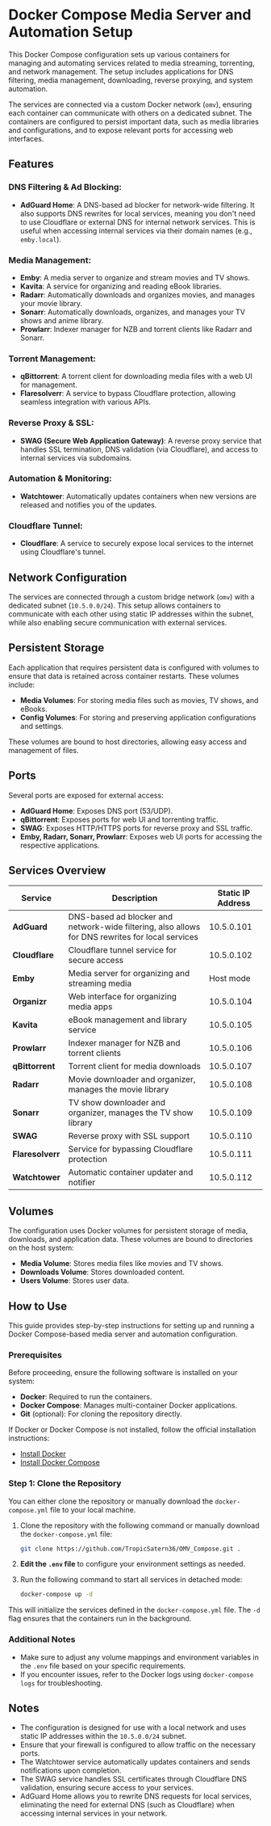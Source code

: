 # Docker Compose Media Server and Automation Setup

This Docker Compose configuration sets up various containers for managing and automating services related to media streaming, torrenting, and network management. The setup includes applications for DNS filtering, media management, downloading, reverse proxying, and system automation.

The services are connected via a custom Docker network (`omv`), ensuring each container can communicate with others on a dedicated subnet. The containers are configured to persist important data, such as media libraries and configurations, and to expose relevant ports for accessing web interfaces.

## Features

### DNS Filtering & Ad Blocking:
- **AdGuard Home**: A DNS-based ad blocker for network-wide filtering. It also supports DNS rewrites for local services, meaning you don't need to use Cloudflare or external DNS for internal network services. This is useful when accessing internal services via their domain names (e.g., `emby.local`).

### Media Management:
- **Emby**: A media server to organize and stream movies and TV shows.
- **Kavita**: A service for organizing and reading eBook libraries.
- **Radarr**: Automatically downloads and organizes movies, and manages your movie library.
- **Sonarr**: Automatically downloads, organizes, and manages your TV shows and anime library.
- **Prowlarr**: Indexer manager for NZB and torrent clients like Radarr and Sonarr.

### Torrent Management:
- **qBittorrent**: A torrent client for downloading media files with a web UI for management.
- **Flaresolverr**: A service to bypass Cloudflare protection, allowing seamless integration with various APIs.

### Reverse Proxy & SSL:
- **SWAG (Secure Web Application Gateway)**: A reverse proxy service that handles SSL termination, DNS validation (via Cloudflare), and access to internal services via subdomains.

### Automation & Monitoring:
- **Watchtower**: Automatically updates containers when new versions are released and notifies you of the updates.

### Cloudflare Tunnel:
- **Cloudflare**: A service to securely expose local services to the internet using Cloudflare's tunnel.

## Network Configuration

The services are connected through a custom bridge network (`omv`) with a dedicated subnet (`10.5.0.0/24`). This setup allows containers to communicate with each other using static IP addresses within the subnet, while also enabling secure communication with external services.

## Persistent Storage

Each application that requires persistent data is configured with volumes to ensure that data is retained across container restarts. These volumes include:

- **Media Volumes**: For storing media files such as movies, TV shows, and eBooks.
- **Config Volumes**: For storing and preserving application configurations and settings.

These volumes are bound to host directories, allowing easy access and management of files.

## Ports

Several ports are exposed for external access:

- **AdGuard Home**: Exposes DNS port (53/UDP).
- **qBittorrent**: Exposes ports for web UI and torrenting traffic.
- **SWAG**: Exposes HTTP/HTTPS ports for reverse proxy and SSL traffic.
- **Emby, Radarr, Sonarr, Prowlarr**: Exposes web UI ports for accessing the respective applications.

## Services Overview

| Service         | Description                                                                                      | Static IP Address |
|-----------------|--------------------------------------------------------------------------------------------------|-------------------|
| **AdGuard**     | DNS-based ad blocker and network-wide filtering, also allows for DNS rewrites for local services | 10.5.0.101        |
| **Cloudflare** | Cloudflare tunnel service for secure access                                                     | 10.5.0.102        |
| **Emby**        | Media server for organizing and streaming media                                                 | Host mode         |
| **Organizr**    | Web interface for organizing media apps                                                         | 10.5.0.104        |
| **Kavita**      | eBook management and library service                                                              | 10.5.0.105        |
| **Prowlarr**    | Indexer manager for NZB and torrent clients                                                      | 10.5.0.106        |
| **qBittorrent** | Torrent client for media downloads                                                                | 10.5.0.107        |
| **Radarr**      | Movie downloader and organizer, manages the movie library                                        | 10.5.0.108        |
| **Sonarr**      | TV show downloader and organizer, manages the TV show library                                    | 10.5.0.109        |
| **SWAG**        | Reverse proxy with SSL support                                                                   | 10.5.0.110        |
| **Flaresolverr**| Service for bypassing Cloudflare protection                                                      | 10.5.0.111        |
| **Watchtower**  | Automatic container updater and notifier                                                         | 10.5.0.112        |

## Volumes

The configuration uses Docker volumes for persistent storage of media, downloads, and application data. These volumes are bound to directories on the host system:

- **Media Volume**: Stores media files like movies and TV shows.
- **Downloads Volume**: Stores downloaded content.
- **Users Volume**: Stores user data.

## How to Use

This guide provides step-by-step instructions for setting up and running a Docker Compose-based media server and automation configuration.

### Prerequisites

Before proceeding, ensure the following software is installed on your system:

- **Docker**: Required to run the containers.
- **Docker Compose**: Manages multi-container Docker applications.
- **Git** (optional): For cloning the repository directly.

If Docker or Docker Compose is not installed, follow the official installation instructions:
- [Install Docker](https://docs.docker.com/get-docker/)
- [Install Docker Compose](https://docs.docker.com/compose/install/)

### Step 1: Clone the Repository

You can either clone the repository or manually download the `docker-compose.yml` file to your local machine.

1. Clone the repository with the following command or manually download the `docker-compose.yml` file:
    ```bash
    git clone https://github.com/TropicSatern36/OMV_Compose.git .
    ```

2. **Edit the `.env` file** to configure your environment settings as needed.

3. Run the following command to start all services in detached mode:
    ```bash
    docker-compose up -d
    ```

This will initialize the services defined in the `docker-compose.yml` file. The `-d` flag ensures that the containers run in the background.

### Additional Notes
- Make sure to adjust any volume mappings and environment variables in the `.env` file based on your specific requirements.
- If you encounter issues, refer to the Docker logs using `docker-compose logs` for troubleshooting.

## Notes

- The configuration is designed for use with a local network and uses static IP addresses within the `10.5.0.0/24` subnet.
- Ensure that your firewall is configured to allow traffic on the necessary ports.
- The Watchtower service automatically updates containers and sends notifications upon completion.
- The SWAG service handles SSL certificates through Cloudflare DNS validation, ensuring secure access to your services.
- AdGuard Home allows you to rewrite DNS requests for local services, eliminating the need for external DNS (such as Cloudflare) when accessing internal services in your network.
